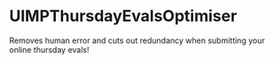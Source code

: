 # UIMPThursdayEvalsOptimiser
Removes human error and cuts out redundancy when submitting your online thursday evals!
